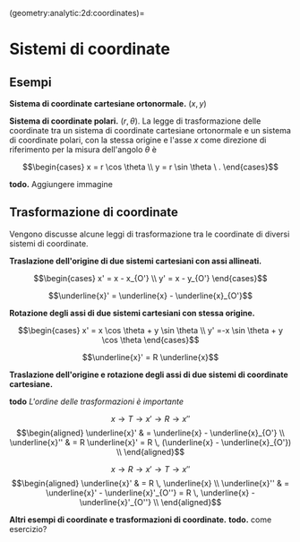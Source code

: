 (geometry:analytic:2d:coordinates)=
# Sistemi di coordinate

## Esempi
**Sistema di coordinate cartesiane ortonormale.** $(x, y)$

**Sistema di coordinate polari.** $(r, \theta)$. La legge di trasformazione delle coordinate tra un sistema di coordinate cartesiane ortonormale e un sistema di coordinate polari, con la stessa origine e l'asse $x$ come direzione di riferimento per la misura dell'angolo $\theta$ è

$$\begin{cases}
  x = r \cos \theta \\
  y = r \sin \theta \ .
\end{cases}$$

**todo.** Aggiungere immagine

## Trasformazione di coordinate

Vengono discusse alcune leggi di trasformazione tra le coordinate di diversi sistemi di coordinate.


**Traslazione dell'origine di due sistemi cartesiani con assi allineati.**

$$\begin{cases}
  x' = x - x_{O'} \\
  y' = x - y_{O'}
\end{cases}$$

$$\underline{x}' = \underline{x} - \underline{x}_{O'}$$

**Rotazione degli assi di due sistemi cartesiani con stessa origine.**

$$\begin{cases}
  x' = x \cos \theta + y \sin \theta \\
  y' =-x \sin \theta + y \cos \theta
\end{cases}$$

$$\underline{x}' = R \underline{x}$$

**Traslazione dell'origine e rotazione degli assi di due sistemi di coordinate cartesiane.**

**todo** *L'ordine delle trasformazioni è importante*

$$ x \rightarrow T \rightarrow x' \rightarrow R \rightarrow x''$$
$$\begin{aligned}
\underline{x}' & = \underline{x} - \underline{x}_{O'} \\
\underline{x}'' & = R \underline{x}' = R \, (\underline{x} - \underline{x}_{O'}) \\
\end{aligned}$$

$$ x \rightarrow R \rightarrow x' \rightarrow T \rightarrow x''$$
$$\begin{aligned}
\underline{x}'  & = R \, \underline{x}  \\
\underline{x}'' & = \underline{x}' - \underline{x}'_{O''} = R \, \underline{x} - \underline{x}'_{O''} \\ 
\end{aligned}$$

**Altri esempi di coordinate e trasformazioni di coordinate.** **todo.** come esercizio?
